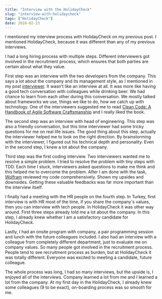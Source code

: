 ```yaml
---
title: "Interview with the HolidayCheck"
slug: "interview-with-holidaycheck"
tags: ["HolidayCheck"]
date: 2018-02-23
---
```


I mentioned my interview process with HolidayCheck on my previous post. I mentioned HolidayCheck, because it was different than any of my previous interviews.

I had a long hiring process with multiple steps. Different interviewers got involved in the recruitment process, which ensures that both parties are certain about what they value.

First step was an interview with the two developers from the company. This says a lot about the company and its management style, as I mentioned in my post [interviewer](https://www.sengitu.com/posts/interviewer/). It wasn't like an interview at all. It was more like having a good tech conversation with colleagues while drinking beer. We had chance to learn from each other during this conversation. We mostly talked about frameworks we use, things we like to do, how we catch up with technology. One of the interviewers suggested me to read [Clean Code: A Handbook of Agile Software Craftsmanship](https://www.goodreads.com/book/show/3735293-clean-code?ac=1&from_search=true) and I really liked the book.

The second step was an interview with head of engineering. This step was also a friendly conversation, but this time interviewer had some tricky questions for me on real life issues. The good thing about this step, actually the interviewer helped me to look on the right direction. By brainstorming with the interviewer, I figured out his technical depth and personality. Even in the second step, I knew a lot about the company.

Third step was the first coding interview. Two interviewers wanted me to resolve a simple problem. I tried to resolve the problem with tiny steps with TDD. Each time I stuck, interviewers asked questions to make me think and this helped me to overcome the problem. After I am done with the task, [Wolfram](https://twitter.com/wolframkriesing) reviewed my code comprehensively. Shown my upsides and downsides. Getting these valuable feedbacks was far more important than the interview itself.

I finally had a meeting with the HR people on the fourth step. In Turkey, first interview is with HR most of the time, if you share the company's values, then you can interview with tech people. In HolidayCheck it was other way around. First three steps already told me a lot about the company. In this step, I already knew whether I am a satisfactory candidate for HolidayCheck.

Lastly, I had an onsite program with company, a pair programming session and lunch with the future colleagues included. I also had an interview with a colleague from completely different department, just to evaluate me on company values. So many people got involved in the recruitment process. People tend to see recruitment process as burden, but at HolidayCheck it was totally different. Everyone was excited to meeting a candidate, future colleague.

The whole process was long, I had so many interviews, but the upside is, I enjoyed all of the interviews. Company learned a lot from me and I learned a lot from the company. At my first day in the HolidayCheck, I already knew some colleagues (9 to be exact), on-boarding process was so smooth for me.